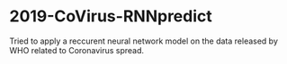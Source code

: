 # 2019-CoVirus-RNNpredict
Tried to apply a reccurent neural network model on the data released by WHO related to Coronavirus spread.
